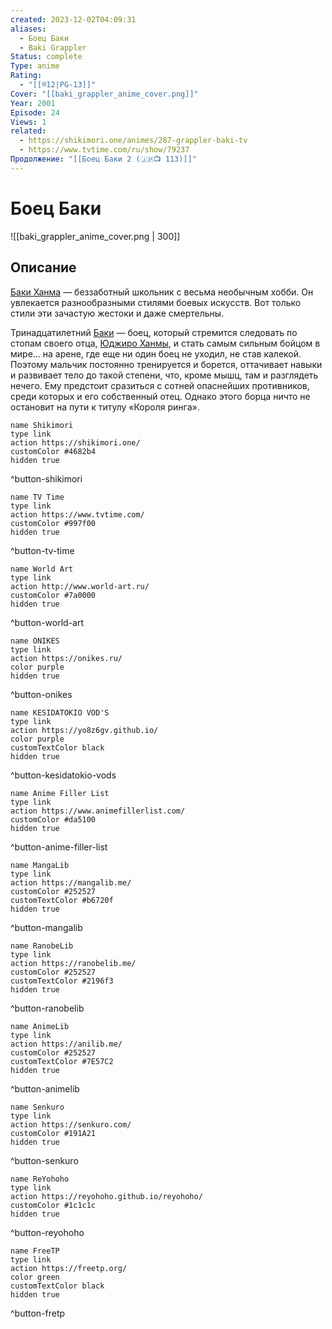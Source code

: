 ```yaml
---
created: 2023-12-02T04:09:31
aliases:
  - Боец Баки
  - Baki Grappler
Status: complete
Type: anime
Rating:
  - "[[®️12|PG-13]]"
Cover: "[[baki_grappler_anime_cover.png]]"
Year: 2001
Episode: 24
Views: 1
related:
  - https://shikimori.one/animes/287-grappler-baki-tv
  - https://www.tvtime.com/ru/show/79237
Продолжение: "[[Боец Баки 2 (🇯🇵📺 113)]]"
---
```


# Боец Баки

![[baki_grappler_anime_cover.png | 300]]


## Описание

[Баки Ханма](https://shikimori.one/characters/10498-baki-hanma) — беззаботный школьник с весьма необычным хобби. Он увлекается разнообразными стилями боевых искусств. Вот только стили эти зачастую жестоки и даже смертельны.

Тринадцатилетний [Баки](https://shikimori.one/characters/10498-baki-hanma) — боец, который стремится следовать по стопам своего отца, [Юджиро Ханмы](https://shikimori.one/characters/10499-yuujirou-hanma), и стать самым сильным бойцом в мире... на арене, где еще ни один боец не уходил, не став калекой. Поэтому мальчик постоянно тренируется и борется, оттачивает навыки и развивает тело до такой степени, что, кроме мышц, там и разглядеть нечего. Ему предстоит сразиться с сотней опаснейших противников, среди которых и его собственный отец. Однако этого борца ничто не остановит на пути к титулу «Короля ринга».


```button
name Shikimori
type link
action https://shikimori.one/
customColor #4682b4
hidden true
```
^button-shikimori

```button
name TV Time
type link
action https://www.tvtime.com/
customColor #997f00
hidden true
```
^button-tv-time

```button
name World Art
type link
action http://www.world-art.ru/
customColor #7a0000
hidden true
```
^button-world-art

```button
name ONIKES
type link
action https://onikes.ru/
color purple
hidden true
```
^button-onikes

```button
name KESIDATOKIO VOD'S
type link
action https://yo8z6gv.github.io/
color purple
customTextColor black
hidden true
```
^button-kesidatokio-vods

```button
name Anime Filler List
type link
action https://www.animefillerlist.com/
customColor #da5100
hidden true
```
^button-anime-filler-list

```button
name MangaLib
type link
action https://mangalib.me/
customColor #252527
customTextColor #b6720f
hidden true
```
^button-mangalib

```button
name RanobeLib
type link
action https://ranobelib.me/
customColor #252527
customTextColor #2196f3
hidden true
```
^button-ranobelib

```button
name AnimeLib
type link
action https://anilib.me/
customColor #252527
customTextColor #7E57C2
hidden true
```
^button-animelib

```button
name Senkuro
type link
action https://senkuro.com/
customColor #191A21
hidden true
```
^button-senkuro

```button
name ReYohoho
type link
action https://reyohoho.github.io/reyohoho/
customColor #1c1c1c
hidden true
```
^button-reyohoho

```button
name FreeTP
type link
action https://freetp.org/
color green
customTextColor black
hidden true
```
^button-fretp
